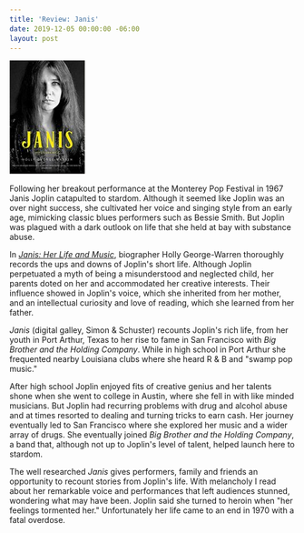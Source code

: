 ```yaml
---
title: 'Review: Janis'
date: 2019-12-05 00:00:00 -06:00
layout: post
---
```


![](/assets/images/51g1GVJKhvL._SX329_BO1204203200_-133x200.jpg)

Following her breakout performance at the Monterey Pop Festival in 1967 Janis Joplin catapulted to stardom. Although it seemed like Joplin was an over night success, she cultivated her voice and singing style from an early age, mimicking classic blues performers such as Bessie Smith. But Joplin was plagued with a dark outlook on life that she held at bay with substance abuse.

In _[Janis: Her Life and Music](https://www.goodreads.com/book/show/45042225-janis)_, biographer Holly George-Warren thoroughly records the ups and downs of Joplin's short life. Although Joplin perpetuated a myth of being a misunderstood and neglected child, her parents doted on her and accommodated her creative interests. Their influence showed in Joplin's voice, which she inherited from her mother, and an intellectual curiosity and love of reading, which she learned from her father.

_Janis_ (digital galley, Simon & Schuster) recounts Joplin's rich life, from her youth in Port Arthur, Texas to her rise to fame in San Francisco with _Big Brother and the Holding Company_. While in high school in Port Arthur she frequented nearby Louisiana clubs where she heard R & B and "swamp pop music."

After high school Joplin enjoyed fits of creative genius and her talents shone when she went to college in Austin, where she fell in with like minded musicians. But Joplin had recurring problems with drug and alcohol abuse and at times resorted to dealing and turning tricks to earn cash. Her journey eventually led to San Francisco where she explored her music and a wider array of drugs. She eventually joined _Big Brother and the Holding Company_, a band that, although not up to Joplin's level of talent, helped launch here to stardom.

The well researched _Janis_ gives performers, family and friends an opportunity to recount stories from Joplin's life. With melancholy I read about her remarkable voice and performances that left audiences stunned, wondering what may have been. Joplin said she turned to heroin when "her feelings tormented her." Unfortunately her life came to an end in 1970 with a fatal overdose.
